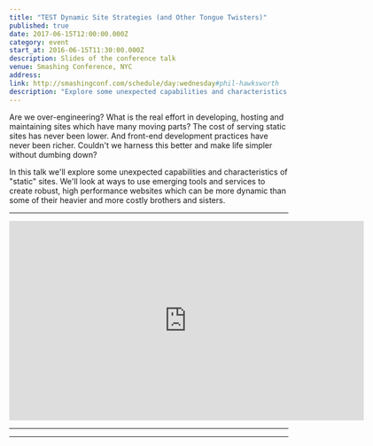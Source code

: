 ```yaml
---
title: "TEST Dynamic Site Strategies (and Other Tongue Twisters)"
published: true
date: 2017-06-15T12:00:00.000Z
category: event
start_at: 2016-06-15T11:30:00.000Z
description: Slides of the conference talk
venue: Smashing Conference, NYC
address:
link: http://smashingconf.com/schedule/day:wednesday#phil-hawksworth
description: "Explore some unexpected capabilities and characteristics of 'static' sites"
---
```

Are we over-engineering? What is the real effort in developing, hosting and maintaining sites which have many moving parts? The cost of serving static sites has never been lower. And front-end development practices have never been richer. Couldn't we harness this better and make life simpler without dumbing down?

In this talk we'll explore some unexpected capabilities and characteristics of "static" sites. We'll look at ways to use emerging tools and services to create robust, high performance websites which can be more dynamic than some of their heavier and more costly brothers and sisters.


---

<div class="embed-container">
<iframe src="https://player.vimeo.com/video/174172567?title=0&byline=0&portrait=0" width="640" height="360" frameborder="0" webkitallowfullscreen mozallowfullscreen allowfullscreen></iframe>
</div>


---

<div class="embed-container"><script async class="speakerdeck-embed" data-id="a749dd2bfe024f71a262ddce74dcc228" data-ratio="1.33333333333333" src="//speakerdeck.com/assets/embed.js"></script></div>


---